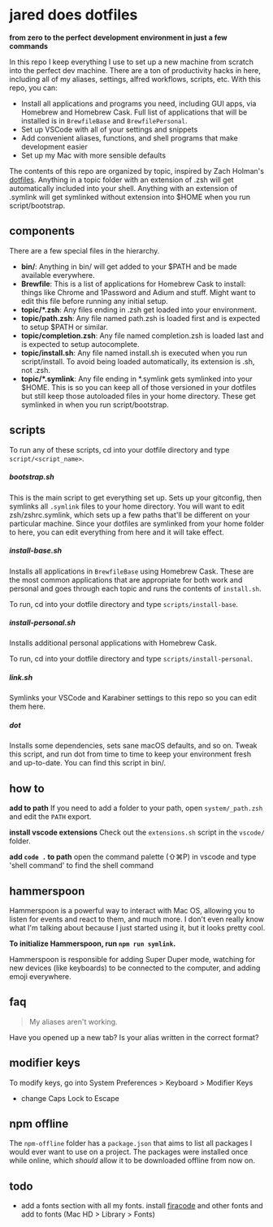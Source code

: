 # jared does dotfiles

**from zero to the perfect development environment in just a few commands**

In this repo I keep everything I use to set up a new machine from scratch into the perfect dev machine. There are a ton of productivity hacks in here, including all of my aliases, settings, alfred workflows, scripts, etc. With this repo, you can:

- Install all applications and programs you need, including GUI apps, via Homebrew and Homebrew Cask. Full list of applications that will be installed is in `BrewfileBase` and `BrewfilePersonal`.
- Set up VSCode with all of your settings and snippets
- Add convenient aliases, functions, and shell programs that make development easier
- Set up my Mac with more sensible defaults

The contents of this repo are organized by topic, inspired by Zach Holman's [dotfiles](https://github.com/holman/dotfiles). Anything in a topic folder with an extension of .zsh will get automatically included into your shell. Anything with an extension of .symlink will get symlinked without extension into \$HOME when you run script/bootstrap.

## components

There are a few special files in the hierarchy.

- **bin/**: Anything in bin/ will get added to your \$PATH and be made available everywhere.
- **Brewfile**: This is a list of applications for Homebrew Cask to install: things like Chrome and 1Password and Adium and stuff. Might want to edit this file before running any initial setup.
- **topic/\*.zsh**: Any files ending in .zsh get loaded into your environment.
- **topic/path.zsh**: Any file named path.zsh is loaded first and is expected to setup \$PATH or similar.
- **topic/completion.zsh**: Any file named completion.zsh is loaded last and is expected to setup autocomplete.
- **topic/install.sh**: Any file named install.sh is executed when you run script/install. To avoid being loaded automatically, its extension is .sh, not .zsh.
- **topic/\*.symlink**: Any file ending in \*.symlink gets symlinked into your \$HOME. This is so you can keep all of those versioned in your dotfiles but still keep those autoloaded files in your home directory. These get symlinked in when you run script/bootstrap.

## scripts

To run any of these scripts, cd into your dotfile directory and type `script/<script_name>`.

##### bootstrap.sh

This is the main script to get everything set up. Sets up your gitconfig, then symlinks all `.symlink` files to your home directory. You will want to edit zsh/zshrc.symlink, which sets up a few paths that'll be different on your particular machine. Since your dotfiles are symlinked from your home folder to here, you can edit everything from here and it will take effect.

##### install-base.sh

Installs all applications in `BrewfileBase` using Homebrew Cask. These are the most common applications that are appropriate for both work and personal and goes through each topic and runs the contents of `install.sh`.

To run, cd into your dotfile directory and type `scripts/install-base`.

##### install-personal.sh

Installs additional personal applications with Homebrew Cask.

To run, cd into your dotfile directory and type `scripts/install-personal`.

##### link.sh

Symlinks your VSCode and Karabiner settings to this repo so you can edit them here.

##### dot

Installs some dependencies, sets sane macOS defaults, and so on. Tweak this script, and run dot from time to time to keep your environment fresh and up-to-date. You can find this script in bin/.

## how to

**add to path**
If you need to add a folder to your path, open `system/_path.zsh` and edit the `PATH` export.

**install vscode extensions**
Check out the `extensions.sh` script in the `vscode/` folder.

**add `code .` to path**
open the command palette (⇧⌘P) in vscode and type 'shell command' to find the shell command

## hammerspoon

Hammerspoon is a powerful way to interact with Mac OS, allowing you to listen for events and react to them, and much more. I don't even really know what I'm talking about because I just started using it, but it looks pretty cool.

**To initialize Hammerspoon, run `npm run symlink`.**

Hammerspoon is responsible for adding Super Duper mode, watching for new devices (like keyboards) to be connected to the computer, and adding emoji everywhere.

#####

## faq

> My aliases aren't working.

Have you opened up a new tab? Is your alias written in the correct format?

## modifier keys

To modify keys, go into System Preferences > Keyboard > Modifier Keys

- change Caps Lock to Escape

## npm offline

The `npm-offline` folder has a `package.json` that aims to list all packages I would ever want to use on a project. The packages were installed once while online, which _should_ allow it to be downloaded offline from now on.

## todo

- add a fonts section with all my fonts. install [firacode](https://github.com/tonsky/FiraCode#download-v1205--how-to-install--troubleshooting--news--updates) and other fonts and add to fonts (Mac HD > Library > Fonts)
